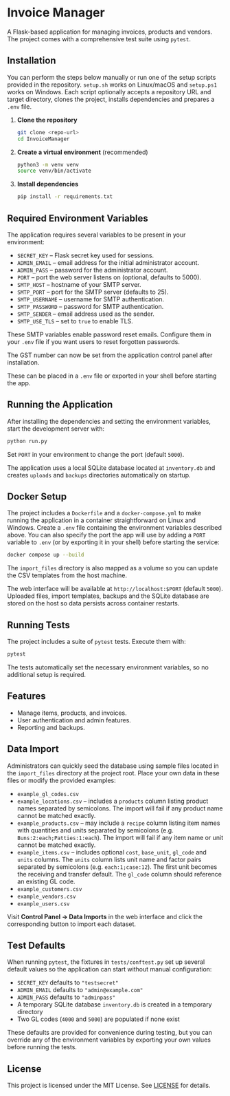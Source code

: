 # Invoice Manager

A Flask-based application for managing invoices, products and vendors. The project comes with a comprehensive test suite using `pytest`.

## Installation

You can perform the steps below manually or run one of the setup scripts provided in the repository. `setup.sh` works on Linux/macOS and `setup.ps1` works on Windows. Each script optionally accepts a repository URL and target directory, clones the project, installs dependencies and prepares a `.env` file.


1. **Clone the repository**
   ```bash
   git clone <repo-url>
   cd InvoiceManager
   ```
2. **Create a virtual environment** (recommended)
   ```bash
   python3 -m venv venv
   source venv/bin/activate
   ```
3. **Install dependencies**
   ```bash
   pip install -r requirements.txt
   ```

## Required Environment Variables

The application requires several variables to be present in your environment:

- `SECRET_KEY` – Flask secret key used for sessions.
- `ADMIN_EMAIL` – email address for the initial administrator account.
- `ADMIN_PASS` – password for the administrator account.
- `PORT` – port the web server listens on (optional, defaults to 5000).
- `SMTP_HOST` – hostname of your SMTP server.
- `SMTP_PORT` – port for the SMTP server (defaults to 25).
- `SMTP_USERNAME` – username for SMTP authentication.
- `SMTP_PASSWORD` – password for SMTP authentication.
- `SMTP_SENDER` – email address used as the sender.
- `SMTP_USE_TLS` – set to `true` to enable TLS.

These SMTP variables enable password reset emails. Configure them in your `.env` file if you want users to reset forgotten passwords.

The GST number can now be set from the application control panel after installation.

These can be placed in a `.env` file or exported in your shell before starting the app.

## Running the Application

After installing the dependencies and setting the environment variables, start the development server with:

```bash
python run.py
```

Set `PORT` in your environment to change the port (default `5000`).

The application uses a local SQLite database located at `inventory.db` and creates `uploads` and `backups` directories automatically on startup.

## Docker Setup

The project includes a `Dockerfile` and a `docker-compose.yml` to make running
the application in a container straightforward on Linux and Windows. Create a
`.env` file containing the environment variables described above. You can also
specify the port the app will use by adding a `PORT` variable to `.env` (or by
exporting it in your shell) before starting the service:

```bash
docker compose up --build
```

The `import_files` directory is also mapped as a volume so you can update the
CSV templates from the host machine.

The web interface will be available at `http://localhost:$PORT` (default `5000`). Uploaded files,
import templates, backups and the SQLite database are stored on the host so data
persists across container restarts.

## Running Tests

The project includes a suite of `pytest` tests. Execute them with:

```bash
pytest
```

The tests automatically set the necessary environment variables, so no additional setup is required.

## Features
- Manage items, products, and invoices.
- User authentication and admin features.
- Reporting and backups.

## Data Import

Administrators can quickly seed the database using sample files located in the
`import_files` directory at the project root. Place your own data in these files
or modify the provided examples:

- `example_gl_codes.csv`
- `example_locations.csv` – includes a `products` column listing product names
  separated by semicolons. The import will fail if any product name cannot be
  matched exactly.
- `example_products.csv` – may include a `recipe` column listing item names with
  quantities and units separated by semicolons (e.g. `Buns:2:each;Patties:1:each`). The import will
  fail if any item name or unit cannot be matched exactly.
- `example_items.csv` – includes optional `cost`, `base_unit`, `gl_code` and `units`
  columns. The `units` column lists unit name and factor pairs separated by
  semicolons (e.g. `each:1;case:12`). The first unit becomes the receiving and
  transfer default. The `gl_code` column should reference an existing GL code.
- `example_customers.csv`
- `example_vendors.csv`
- `example_users.csv`

Visit **Control Panel → Data Imports** in the web interface and click the
corresponding button to import each dataset.

## Test Defaults

When running `pytest`, the fixtures in `tests/conftest.py` set up several default values so the application can start without manual configuration:

- `SECRET_KEY` defaults to `"testsecret"`
- `ADMIN_EMAIL` defaults to `"admin@example.com"`
- `ADMIN_PASS` defaults to `"adminpass"`
- A temporary SQLite database `inventory.db` is created in a temporary directory
- Two GL codes (`4000` and `5000`) are populated if none exist

These defaults are provided for convenience during testing, but you can override any of the environment variables by exporting your own values before running the tests.


## License

This project is licensed under the MIT License. See [LICENSE](LICENSE) for details.


